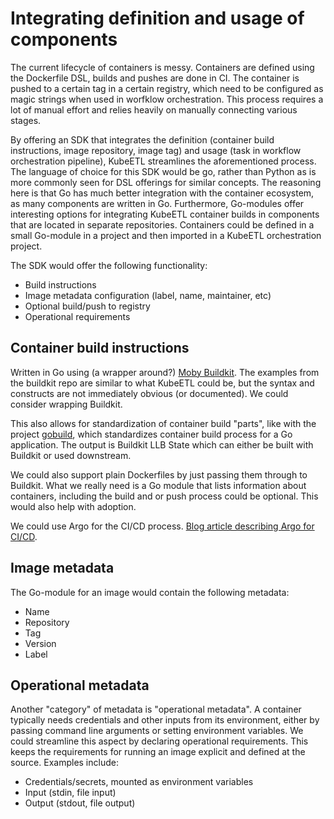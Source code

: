 # Integrating definition and usage of components

The current lifecycle of containers is messy.
Containers are defined using the Dockerfile DSL, builds and pushes are done in CI.
The container is pushed to a certain tag in a certain registry, which need to be configured as magic strings when used in worfklow orchestration.
This process requires a lot of manual effort and relies heavily on manually connecting various stages.

By offering an SDK that integrates the definition (container build instructions, image repository, image tag) and usage (task in workflow orchestration pipeline),
KubeETL streamlines the aforementioned process.
The language of choice for this SDK would be go, rather than Python as is more commonly seen for DSL offerings for similar concepts.
The reasoning here is that Go has much better integration with the container ecosystem, as many components are written in Go.
Furthermore, Go-modules offer interesting options for integrating KubeETL container builds in components that are located in separate repositories.
Containers could be defined in a small Go-module in a project and then imported in a KubeETL orchestration project.

The SDK would offer the following functionality:

* Build instructions
* Image metadata configuration (label, name, maintainer, etc)
* Optional build/push to registry
* Operational requirements

## Container build instructions

Written in Go using (a wrapper around?) [Moby Buildkit](https://github.com/moby/buildkit).
The examples from the buildkit repo are similar to what KubeETL could be, but the syntax and constructs are not immediately obvious (or documented). We could consider wrapping Buildkit.

This also allows for standardization of container build "parts", like with the project [gobuild](github.com/tonistiigi/llb-gobuild), which standardizes container build process for a Go application. The output is Buildkit LLB State which can either be built with Buildkit or used downstream.

We could also support plain Dockerfiles by just passing them through to Buildkit.
What we really need is a Go module that lists information about containers, including the build and or push process could be optional.
This would also help with adoption.

We could use Argo for the CI/CD process. [Blog article describing Argo for CI/CD](https://medium.com/axons/ci-cd-with-argo-on-kubernetes-28c1a99616a9).

## Image metadata

The Go-module for an image would contain the following metadata:

* Name
* Repository
* Tag
* Version
* Label

## Operational metadata

Another "category" of metadata is "operational metadata".
A container typically needs credentials and other inputs from its environment, either by passing command line arguments or setting environment variables.
We could streamline this aspect by declaring operational requirements.
This keeps the requirements for running an image explicit and defined at the source.
Examples include:

* Credentials/secrets, mounted as environment variables
* Input (stdin, file input)
* Output (stdout, file output)


